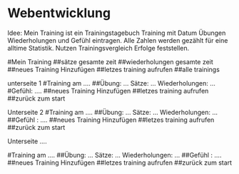 # Webentwicklung
Idee: Mein Training ist ein Trainingstagebuch Training mit Datum Übungen Wiederholungen und Gefühl eintragen. Alle Zahlen werden gezählt für eine alltime Statistik.
Nutzen Trainingsvergleich Erfolge feststellen.



#Mein Training
##sätze gesamte zeit
##wiederholungen gesamte zeit
##neues Training Hinzufügen
##letzes training aufrufen
##alle trainings




unterseite 1
#Training am .... 
##Übung: ...
Sätze: ...
Wiederholungen: ...
#Gefühl: ....
##neues Training Hinzufügen
##letzes training aufrufen
##zurück zum start


Unterseite 2
#Training am ....
##Übung: ...
Sätze: ...
Wiederholungen: ...
##Gefühl : ....
##neues Training Hinzufügen
##letzes training aufrufen
##zurück zum start


Unterseite ....

#Training am ....
##Übung: ...
Sätze: ...
Wiederholungen: ...
##Gefühl : ....
##neues Training Hinzufügen
##letzes training aufrufen
##zurück zum start


